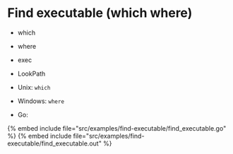 # Find executable (which where)

* which
* where
* exec
* LookPath

* Unix: `which`
* Windows: `where`
* Go:

{% embed include file="src/examples/find-executable/find_executable.go" %}
{% embed include file="src/examples/find-executable/find_executable.out" %}


